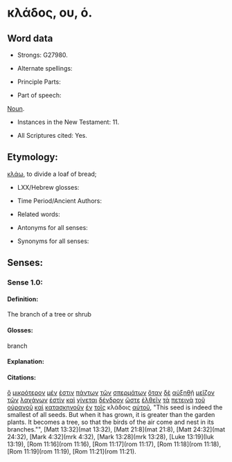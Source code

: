 # κλάδος, ου, ὁ.

<!-- Status: S2=Needs2ndReview -->
<!-- Lexica used for edits: BDAG, FFM, LN, BN, A-S -->

## Word data

* Strongs: G27980.


* Alternate spellings:

* Principle Parts: 

* Part of speech: 

[Noun](http://ugg.readthedocs.io/en/latest/noun.html).

* Instances in the New Testament: 11.

* All Scriptures cited: Yes.

## Etymology: 

[κλάω](../G28060/01.md), to divide a loaf of bread;

* LXX/Hebrew glosses: 

* Time Period/Ancient Authors: 

* Related words: 

* Antonyms for all senses:

* Synonyms for all senses: 

## Senses:

### Sense 1.0:

#### Definition: 

The branch of a tree or shrub

#### Glosses:

branch

#### Explanation:

#### Citations:

[ὃ](../G37390/01.md) [μικρότερον](../G33985/01.md) [μέν](../G33030/01.md) [ἐστιν](../G99999/01.md) [πάντων](../G39560/01.md) [τῶν](../G35880/01.md) [σπερμάτων](../G46900/01.md) [ὅταν](../G37520/01.md) [δὲ](../G11610/01.md) [αὐξηθῇ](../G08370/01.md) [μεῖζον](../G31870/01.md) [τῶν](../G35880/01.md) [λαχάνων](../G30010/01.md) [ἐστὶν](../G99999/01.md) [καὶ](../G25320/01.md) [γίνεται](../G10960/01.md) [δένδρον](../G11860/01.md) [ὥστε](../G56200/01.md) [ἐλθεῖν](../G20640/01.md) [τὰ](../G35880/01.md) [πετεινὰ](../G40710/01.md) [τοῦ](../G35880/01.md) [οὐρανοῦ](../G37720/01.md) [καὶ](../G25320/01.md) [κατασκηνοῦν](../G26810/01.md) [ἐν](../G17220/01.md) [τοῖς](../G35880/01.md) κλάδοις [αὐτοῦ](../G08460/01.md), 
"This seed is indeed the smallest of all seeds. But when it has grown, it is greater than the garden plants. It becomes a tree, so that the birds of the air come and nest in its branches."", 
[Matt 13:32](mat 13:32),  [Matt 21:8](mat 21:8),  [Matt 24:32](mat 24:32),  [Mark 4:32](mrk 4:32),  [Mark 13:28](mrk 13:28),  [Luke 13:19](luk 13:19),  [Rom 11:16](rom 11:16),  [Rom 11:17](rom 11:17),  [Rom 11:18](rom 11:18),  [Rom 11:19](rom 11:19),  [Rom 11:21](rom 11:21). 
